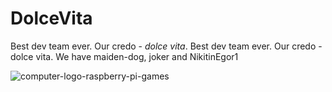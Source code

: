 # DolceVita
Best dev team ever. Our credo - *dolce vita*. Best dev team ever. Our credo - dolce vita. We have maiden-dog, joker and NikitinEgor1

![computer-logo-raspberry-pi-games](https://user-images.githubusercontent.com/64281268/192103479-2dcdc21c-7a23-4a2e-b2ee-3c8836e3c518.jpeg)
